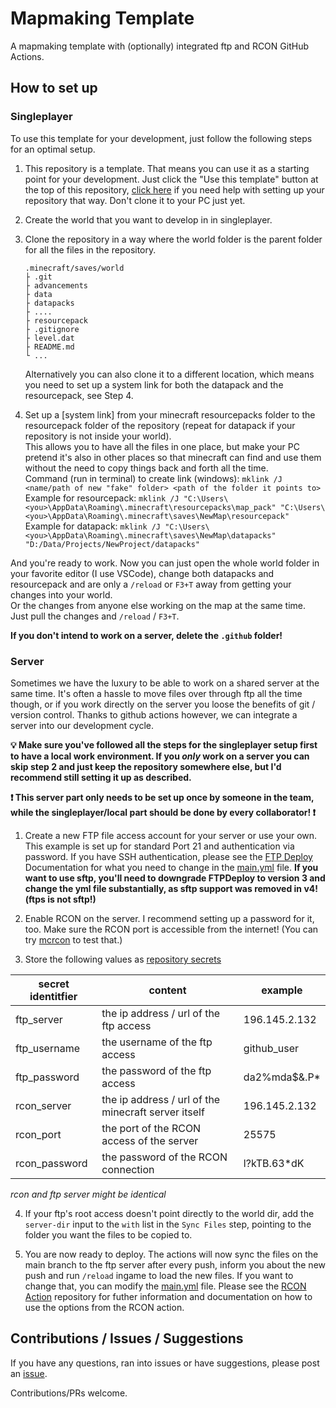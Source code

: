 # Mapmaking Template

A mapmaking template with (optionally) integrated ftp and RCON GitHub Actions.


## How to set up

### Singleplayer

To use this template for your development, just follow the following steps for an optimal setup.

1. This repository is a template. That means you can use it as a starting point for your development. Just click the "Use this template" button at the top of this repository, [click here](https://docs.github.com/en/github/creating-cloning-and-archiving-repositories/creating-a-repository-from-a-template#creating-a-repository-from-a-template) if you need help with setting up your repository that way. Don't clone it to your PC just yet.

2. Create the world that you want to develop in in singleplayer.

3. Clone the repository in a way where the world folder is the parent folder for all the files in the repository.  
	```
	.minecraft/saves/world
	├ .git
	├ advancements
	├ data
	├ datapacks
	├ ....
	├ resourcepack
	├ .gitignore
	├ level.dat
	├ README.md
	└ ...
	```

	Alternatively you can also clone it to a different location, which means you need to set up a system link for both the datapack and the resourcepack, see Step 4.

4. Set up a [system link] from your minecraft resourcepacks folder to the resourcepack folder of the repository (repeat for datapack if your repository is not inside your world).  
This allows you to have all the files in one place, but make your PC pretend it's also in other places so that minecraft can find and use them without the need to copy things back and forth all the time.  
Command (run in terminal) to create link (windows): `mklink /J <name/path of new "fake" folder> <path of the folder it points to>`  
Example for resourcepack: `mklink /J "C:\Users\<you>\AppData\Roaming\.minecraft\resourcepacks\map_pack" "C:\Users\<you>\AppData\Roaming\.minecraft\saves\NewMap\resourcepack"`  
Example for datapack: `mklink /J "C:\Users\<you>\AppData\Roaming\.minecraft\saves\NewMap\datapacks" "D:/Data/Projects/NewProject/datapacks"`

And you're ready to work. Now you can just open the whole world folder in your favorite editor (I use VSCode), change both datapacks and resourcepack and are only a `/reload` or `F3+T` away from getting your changes into your world.  
Or the changes from anyone else working on the map at the same time. Just pull the changes and `/reload` / `F3+T`.

**If you don't intend to work on a server, delete the `.github` folder!**

### Server

Sometimes we have the luxury to be able to work on a shared server at the same time. It's often a hassle to move files over through ftp all the time though, or if you work directly on the server you loose the benefits of git / version control. Thanks to github actions however, we can integrate a server into our development cycle.

**💡 Make sure you've followed all the steps for the singleplayer setup first to have a local work environment. If you _only_ work on a server you can skip step 2 and just keep the repository somewhere else, but I'd recommend still setting it up as described.**

**❗ This server part only needs to be set up once by someone in the team, while the singleplayer/local part should be done by every collaborator! ❗**

1. Create a new FTP file access account for your server or use your own. This example is set up for standard Port 21 and authentication via password. If you have SSH authentication, please see the [FTP Deploy](https://github.com/marketplace/actions/ftp-deploy) Documentation for what you need to change in the [main.yml](./.github/workflows/main.yml) file. **If you want to use sftp, you'll need to downgrade FTPDeploy to version 3 and change the yml file substantially, as sftp support was removed in v4! (ftps is not sftp!)**

2. Enable RCON on the server. I recommend setting up a password for it, too. Make sure the RCON port is accessible from the internet! (You can try [mcrcon](https://github.com/Tiiffi/mcrcon/releases) to test that.) 

3. Store the following values as [repository secrets](https://docs.github.com/en/actions/reference/encrypted-secrets)

|secret identitfier|content|example|
|-|-|-|
|ftp_server| the ip address / url of the ftp access | 196.145.2.132|
|ftp_username| the username of the ftp access	| github_user|
|ftp_password| the password of the ftp access | da2%mda$&.P*|
|rcon_server| the ip address / url of the minecraft server itself | 196.145.2.132|
|rcon_port| the port of the RCON access of the server | 25575|
|rcon_password|the password of the RCON connection|l?kTB.63*dK|

_rcon and ftp server might be identical_

4. If your ftp's root access doesn't point directly to the world dir, add the `server-dir` input to the `with` list in the `Sync Files` step, pointing to the folder you want the files to be copied to.

5. You are now ready to deploy. The actions will now sync the files on the main branch to the ftp server after every push, inform you about the new push and run `/reload` ingame to load the new files. If you want to change that, you can modify the [main.yml](./.github/workflows/main.yml) file. Please see the [RCON Action](https://github.com/Plagiatus/RCON-Action/) repository for futher information and documentation on how to use the options from the RCON action.


## Contributions / Issues / Suggestions
If you have any questions, ran into issues or have suggestions, please post an [issue](/issues).

Contributions/PRs welcome.

